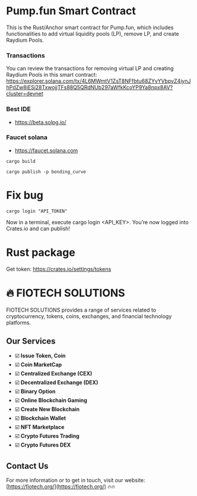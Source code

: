 # Pump.fun Smart Contract
This is the Rust/Anchor smart contract for Pump.fun, which includes functionalities to add virtual liquidity pools (LP), remove LP, and create Raydium Pools.

### Transactions
You can review the transactions for removing virtual LP and creating Raydium Pools in this smart contract:
https://explorer.solana.com/tx/4L6MWmtV1ZsT8NFfbtu68ZYyYVbpvZ4iynJhPdZw8jESi28TxwojjTFs88Q5QRdNUb297aWfkKcoYP9Ya8npx8AV?cluster=devnet

### Best IDE
- https://beta.solpg.io/


### Faucet solana
- https://faucet.solana.com

```
cargo build
```

```
cargo publish -p bonding_curve
```

# Fix bug
```
cargo login "API_TOKEN"
```

Now in a terminal, execute cargo login <API_KEY>. You’re now logged into Crates.io and can publish!

# Rust package
Get token: https://crates.io/settings/tokens

# 🔥 FIOTECH SOLUTIONS
FIOTECH SOLUTIONS provides a range of services related to cryptocurrency, tokens, coins, exchanges, and financial technology platforms.
## Our Services
- ☑️ **Issue Token, Coin**
- ☑️ **Coin MarketCap**
- ☑️ **Centralized Exchange (CEX)**
- ☑️ **Decentralized Exchange (DEX)**
- ☑️ **Binary Option**
- ☑️ **Online Blockchain Gaming**
- ☑️ **Create New Blockchain**
- ☑️ **Blockchain Wallet**
- ☑️ **NFT Marketplace**
- ☑️ **Crypto Futures Trading**
- ☑️ **Crypto Futures DEX**
## Contact Us
For more information or to get in touch, visit our website: [https://fiotech.org/](https://fiotech.org/) 🔥🔥
